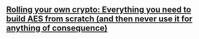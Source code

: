 ## [Rolling your own crypto: Everything you need to build AES from scratch (and then never use it for anything of consequence)](https://github.com/francisrstokes/githublog/blob/main/2022/6/15/rolling-your-own-crypto-aes.md)

